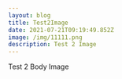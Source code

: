 ```yaml
---
layout: blog
title: Test2Image
date: 2021-07-21T09:19:49.852Z
image: /img/11111.png
description: Test 2 Image
---
```

Test 2 Body Image